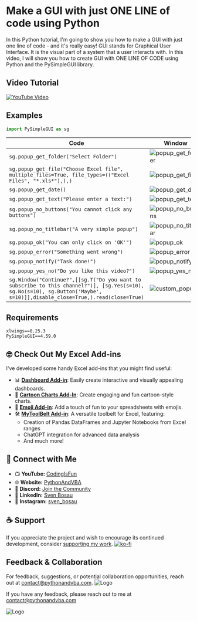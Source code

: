# Make a GUI with just ONE LINE of code using Python

In this Python tutorial, I'm going to show you how to make a GUI with just one line of code - and it's really easy! GUI stands for Graphical User Interface. It is the visual part of a system that a user interacts with. In this video, I will show you how to create GUI with ONE LINE OF CODE using Python and the PySimpleGUI library.

## Video Tutorial
[![YouTube Video](https://img.youtube.com/vi/_H5hsUwv8lE/0.jpg)](https://youtu.be/_H5hsUwv8lE)

## Examples
```python
import PySimpleGUI as sg
```
| Code | Window |
| -- | -- |
| ``` sg.popup_get_folder("Select Folder") ``` |  ![popup_get_folder](demos/popup_get_folder.jpg) |
| ``` sg.popup_get_file("Choose Excel file", multiple_files=True, file_types=(("Excel Files", "*.xls*"),),) ``` |  ![popup_get_file](demos/popup_get_file.jpg) |
| ``` sg.popup_get_date() ``` |  ![popup_get_date](demos/popup_get_date.jpg) |
| ``` sg.popup_get_text("Please enter a text:") ``` |  ![popup_get_text](demos/popup_get_text.jpg) |
| ``` sg.popup_no_buttons("You cannot click any buttons") ``` |  ![popup_no_buttons](demos/popup_no_buttons.jpg) |
| ``` sg.popup_no_titlebar("A very simple popup") ``` |  ![popup_no_titlebar](demos/popup_no_titlebar.jpg) |
| ``` sg.popup_ok("You can only click on 'OK'") ``` |  ![popup_ok](demos/popup_ok.jpg) |
| ``` sg.popup_error("Something went wrong") ``` |  ![popup_error](demos/popup_error.jpg) |
| ``` sg.popup_notify("Task done!") ``` |  ![popup_notify](demos/popup_notify.jpg) |
| ``` sg.popup_yes_no("Do you like this video?") ``` |  ![popup_yes_no](demos/popup_yes_no.jpg) |
| ``` sg.Window("Continue?",[[sg.T("Do you want to subscribe to this channel?")], [sg.Yes(s=10), sg.No(s=10), sg.Button('Maybe', s=10)]],disable_close=True,).read(close=True) ``` |  ![custom_popup](demos/custom_popup.jpg) |


## Requirements
```
xlwings==0.25.3
PySimpleGUI==4.59.0
```


## 🤓 Check Out My Excel Add-ins
I've developed some handy Excel add-ins that you might find useful:

- 📊 **[Dashboard Add-in](https://pythonandvba.com/grafly)**: Easily create interactive and visually appealing dashboards.
- 🎨 **[Cartoon Charts Add-In](https://pythonandvba.com/cuteplots)**: Create engaging and fun cartoon-style charts.
- 🤪 **[Emoji Add-in](https://pythonandvba.com/emojify)**: Add a touch of fun to your spreadsheets with emojis.
- 🛠️ **[MyToolBelt Add-in](https://pythonandvba.com/mytoolbelt)**: A versatile toolbelt for Excel, featuring:
  - Creation of Pandas DataFrames and Jupyter Notebooks from Excel ranges
  - ChatGPT integration for advanced data analysis
  - And much more!



## 🤝 Connect with Me
- 📺 **YouTube:** [CodingIsFun](https://youtube.com/c/CodingIsFun)
- 🌐 **Website:** [PythonAndVBA](https://pythonandvba.com)
- 💬 **Discord:** [Join the Community](https://pythonandvba.com/discord)
- 💼 **LinkedIn:** [Sven Bosau](https://www.linkedin.com/in/sven-bosau/)
- 📸 **Instagram:** [sven_bosau](https://www.instagram.com/sven_bosau/)

## ☕ Support 
If you appreciate the project and wish to encourage its continued development, consider [supporting my work](https://pythonandvba.com/coffee-donation).
[![ko-fi](https://ko-fi.com/img/githubbutton_sm.svg)](https://pythonandvba.com/coffee-donation)

## Feedback & Collaboration
For feedback, suggestions, or potential collaboration opportunities, reach out at contact@pythonandvba.com.
![Logo](https://www.pythonandvba.com/banner-img)

If you have any feedback, please reach out to me at contact@pythonandvba.com

![Logo](https://www.pythonandvba.com/banner-img)


